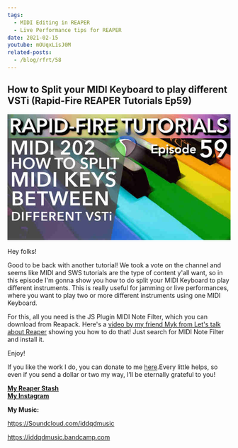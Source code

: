 ```yaml
---
tags:
  - MIDI Editing in REAPER
  - Live Performance tips for REAPER
date: 2021-02-15
youtube: mOUqxLisJ0M
related-posts:
  - /blog/rfrt/58
---
```


## How to Split your MIDI Keyboard to play different VSTi (Rapid-Fire REAPER Tutorials Ep59)

![](/blog/rfrt/59/74.jpg)

Hey folks!

Good to be back with another tutorial! We took a vote on the channel and seems like MIDI and SWS tutorials are the type of content y'all want, so in this episode I'm gonna show you how to do split your MIDI Keyboard to play different instruments. This is really useful for jamming or live performances, where you want to play two or more different instruments using one MIDI Keyboard.

For this, all you need is the JS Plugin MIDI Note Filter, which you can download from Reapack. Here's a [video by my friend Myk from Let's talk about Reaper](https://www.youtube.com/watch?v=S2a4QWqZ53Mv) showing you how to do that! Just search for MIDI Note Filter and install it.

Enjoy!

<youtube id="mOUqxLisJ0M"></youtube>

If you like the work I do, you can donate to me [here](http://www.buymeacoffee.com/iddqdsound).Every little helps, so even if you send a dollar or two my way, I’ll be eternally grateful to you!

[**My Reaper Stash**](https://stash.reaper.fm/u/IDDQDSound)  
[**My Instagram**](http://www.instagram.com/iddqdmusic)

**My Music:**

https://Soundcloud.com/iddqdmusic

<https://iddqdmusic.bandcamp.com>

